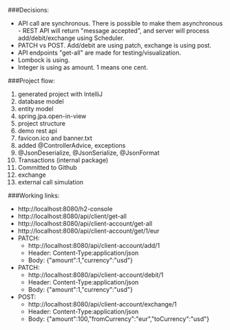###Decisions:
- API call are synchronous. There is possible to make them asynchronous - REST API will return "message accepted", and server will process add/debit/exchange using Scheduler. 
- PATCH vs POST. Add/debit are using patch, exchange is using post. 
- API endpoints "get-all" are made for testing/visualization.
- Lombock is using.
- Integer is using as amount. 1 means one cent.


###Project flow:
1. generated project with IntelliJ
2. database model
3. entity model
4. spring.jpa.open-in-view
5. project structure
6. demo rest api
7. favicon.ico and banner.txt
8. added @ControllerAdvice, exceptions
9. @JsonDeserialize, @JsonSerialize, @JsonFormat
10. Transactions (internal package)
11. Committed to Github
12. exchange
13. external call simulation


###Working links:
* http://localhost:8080/h2-console
* http://localhost:8080/api/client/get-all
* http://localhost:8080/api/client-account/get-all
* http://localhost:8080/api/client-account/get/1/eur
* PATCH:
  * http://localhost:8080/api/client-account/add/1
  * Header: Content-Type:application/json
  * Body: {"amount":1,"currency":"usd"}
* PATCH:
  * http://localhost:8080/api/client-account/debit/1
  * Header: Content-Type:application/json
  * Body: {"amount":1,"currency":"usd"}
* POST:
  * http://localhost:8080/api/client-account/exchange/1
  * Header: Content-Type:application/json
  * Body: {"amount":100,"fromCurrency":"eur","toCurrency":"usd"}